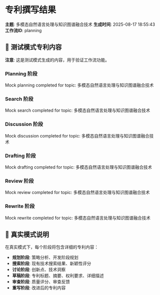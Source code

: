 # 专利撰写结果

**主题**: 多模态自然语言处理与知识图谱融合技术
**生成时间**: 2025-08-17 18:55:43
**工作流ID**: planning

## 📝 测试模式专利内容

**注意**: 这是测试模式生成的内容，用于验证工作流功能。

### Planning 阶段
Mock planning completed for topic: 多模态自然语言处理与知识图谱融合技术

### Search 阶段
Mock search completed for topic: 多模态自然语言处理与知识图谱融合技术

### Discussion 阶段
Mock discussion completed for topic: 多模态自然语言处理与知识图谱融合技术

### Drafting 阶段
Mock drafting completed for topic: 多模态自然语言处理与知识图谱融合技术

### Review 阶段
Mock review completed for topic: 多模态自然语言处理与知识图谱融合技术

### Rewrite 阶段
Mock rewrite completed for topic: 多模态自然语言处理与知识图谱融合技术

## 🔄 真实模式说明

在真实模式下，每个阶段将包含详细的专利内容：
- **规划阶段**: 策略分析、开发阶段规划
- **搜索阶段**: 现有技术搜索结果、新颖性评分
- **讨论阶段**: 创新点、技术洞察
- **草稿阶段**: 专利标题、摘要、权利要求、详细描述
- **审查阶段**: 质量评分、审查反馈
- **重写阶段**: 改进后的专利内容